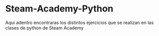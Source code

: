 # Steam-Academy-Python

Aqui adentro encontraras los distintos ejercicios que se realizan en las clases de python de Steam Academy
